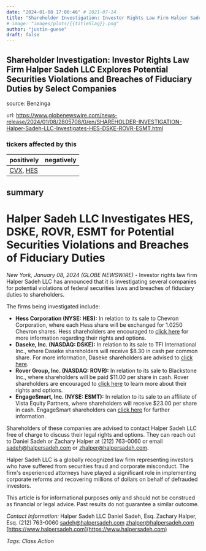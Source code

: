 ```yaml
---
date: "2024-01-08 17:08:46" # 2021-07-14
title: "Shareholder Investigation: Investor Rights Law Firm Halper Sadeh LLC Explores Potential Securities Violations and Breaches of Fiduciary Duties by Select Companies"
# image: "images/plots/{{titleSlag}}.png"
author: "justin-guese"
draft: false
---
```


## Shareholder Investigation: Investor Rights Law Firm Halper Sadeh LLC Explores Potential Securities Violations and Breaches of Fiduciary Duties by Select Companies

source: Benzinga

url: <a href='https://www.globenewswire.com/news-release/2024/01/08/2805708/0/en/SHAREHOLDER-INVESTIGATION-Halper-Sadeh-LLC-Investigates-HES-DSKE-ROVR-ESMT.html' target='_blank'>https://www.globenewswire.com/news-release/2024/01/08/2805708/0/en/SHAREHOLDER-INVESTIGATION-Halper-Sadeh-LLC-Investigates-HES-DSKE-ROVR-ESMT.html</a>

### tickers affected by this

| positively | negatively |
|------------|------------
| <a href='https://finance.yahoo.com/quote/CVX' target='_blank'>CVX</a>, <a href='https://finance.yahoo.com/quote/HES' target='_blank'>HES</a> |  |

## summary

# **Halper Sadeh LLC Investigates HES, DSKE, ROVR, ESMT for Potential Securities Violations and Breaches of Fiduciary Duties**

*New York, January 08, 2024 (GLOBE NEWSWIRE)* - Investor rights law firm Halper Sadeh LLC has announced that it is investigating several companies for potential violations of federal securities laws and breaches of fiduciary duties to shareholders. 

The firms being investigated include:
- **Hess Corporation (NYSE: HES):** In relation to its sale to Chevron Corporation, where each Hess share will be exchanged for 1.0250 Chevron shares. Hess shareholders are encouraged to [click here](https://www.halpersadeh.com) for more information regarding their rights and options.
- **Daseke, Inc. (NASDAQ: DSKE):** In relation to its sale to TFI International Inc., where Daseke shareholders will receive $8.30 in cash per common share. For more information, Daseke shareholders are advised to [click here](https://www.halpersadeh.com).
- **Rover Group, Inc. (NASDAQ: ROVR):** In relation to its sale to Blackstone Inc., where shareholders will be paid $11.00 per share in cash. Rover shareholders are encouraged to [click here](https://www.halpersadeh.com) to learn more about their rights and options.
- **EngageSmart, Inc. (NYSE: ESMT):** In relation to its sale to an affiliate of Vista Equity Partners, where shareholders will receive $23.00 per share in cash. EngageSmart shareholders can [click here](https://www.halpersadeh.com) for further information.

Shareholders of these companies are advised to contact Halper Sadeh LLC free of charge to discuss their legal rights and options. They can reach out to Daniel Sadeh or Zachary Halper at (212) 763-0060 or email sadeh@halpersadeh.com or zhalper@halpersadeh.com.

Halper Sadeh LLC is a globally recognized law firm representing investors who have suffered from securities fraud and corporate misconduct. The firm's experienced attorneys have played a significant role in implementing corporate reforms and recovering millions of dollars on behalf of defrauded investors.

This article is for informational purposes only and should not be construed as financial or legal advice. Past results do not guarantee a similar outcome.

*Contact Information:*
Halper Sadeh LLC
Daniel Sadeh, Esq.
Zachary Halper, Esq.
(212) 763-0060
sadeh@halpersadeh.com
zhalper@halpersadeh.com
[https://www.halpersadeh.com](https://www.halpersadeh.com)

*Tags: Class Action*